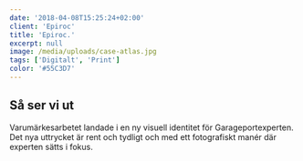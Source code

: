 ```yaml
---
date: '2018-04-08T15:25:24+02:00'
client: 'Epiroc'
title: 'Epiroc.'
excerpt: null
image: /media/uploads/case-atlas.jpg
tags: ['Digitalt', 'Print']
color: '#55C3D7'
---
```


## Så ser vi ut

Varumärkesarbetet landade i en ny visuell identitet för Garageportexperten. Det nya uttrycket är rent och tydligt och med ett fotografiskt manér där experten sätts i fokus.
